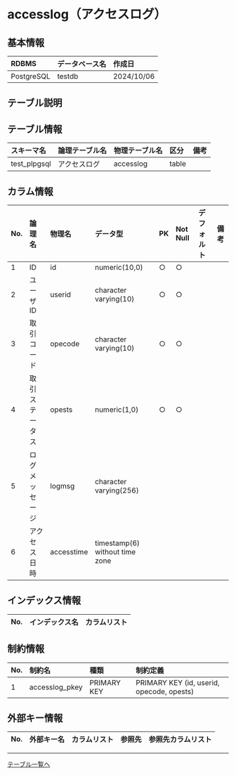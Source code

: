# accesslog（アクセスログ）

## 基本情報

| RDBMS | データベース名| 作成日 |
|:---|:---|:---|
|PostgreSQL|testdb|2024/10/06|

## テーブル説明

## テーブル情報

| スキーマ名 | 論理テーブル名 | 物理テーブル名 | 区分 | 備考 |
|:---|:---|:---|:---|:---|
|test_plpgsql|アクセスログ|accesslog|table||

## カラム情報

| No. | 論理名 | 物理名 | データ型 | PK | Not Null | デフォルト | 備考 |
|:---|:---|:---|:---|:---|:---|:---|:---|
|1|ID|id|numeric(10,0)|○|○| ||
|2|ユーザID|userid|character varying(10)|○|○| ||
|3|取引コード|opecode|character varying(10)|○|○| ||
|4|取引ステータス|opests|numeric(1,0)|○|○| ||
|5|ログメッセージ|logmsg|character varying(256)||| ||
|6|アクセス日時|accesstime|timestamp(6) without time zone||| ||

## インデックス情報

| No. | インデックス名 | カラムリスト |
|:---|:---|:---|

## 制約情報

| No. | 制約名 | 種類 | 制約定義 |
|:---|:---|:---|:---|
|1|accesslog_pkey|PRIMARY KEY|PRIMARY KEY (id, userid, opecode, opests)|

## 外部キー情報

| No. | 外部キー名 | カラムリスト | 参照先 | 参照先カラムリスト |
|:---|:---|:---|:---|:---|

___
[テーブル一覧へ](../../../tableList_testdb.md)  
